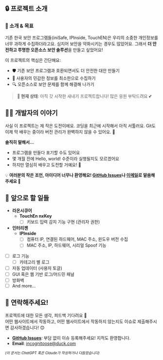 ## 🔒 프로젝트 소개

### 🚀 소개 & 목표  
기존 한국 보안 프로그램들(iniSafe, IPInside, TouchEN)은 우리의 소중한 개인정보를 너무 과하게 수집하더라고요. 심지어 보안을 약화시키는 경우도 많았어요. 그래서 **더 안전하고 투명한 오픈소스 보안 솔루션**을 만들고 싶었어요!

이 프로젝트의 핵심은 간단해요:
- 🛡️ 기존 보안 프로그램과 호환되면서도 더 안전한 대안 만들기
- 🤫 사용자의 민감한 정보를 최소한으로 수집하기
- 🔍 오픈소스로 보안 문제를 함께 해결해 나가기
<!--- 🔍 모든 정보 전송 내역을 투명하게 로깅해서 사용자가 직접 확인할 수 있게 할 거예요-->

> **🚧 현재 상태**: 아직 갓 시작한 새내기 프로젝트랍니다! 많은 응원 부탁드려요 💕

## 🙋‍♀️ 개발자의 이야기  
사실 이 프로젝트는 제 작은 도전이에요. 코딩을 최근에 시작해서 아직 서툴러요. Git도 이제 막 배우는 중이라 버전 관리가 완벽하지 않을 수 있어요. 🙈

**솔직히 말해서...**
- 프로그램을 만들다 포기할 수도 있어요 
- 몇 개월 전에 Hello, world! 수준이라 실행될지도 모르겠어요 <!-- 사실 1년 조금 넘은듯 ㅋ -->
- 하지만 열심히 배우고 도전할 거예요! 💖 <!-- Claude는 왜 이렇게나 하트 붙이는걸 좋아할까? -->

💡 **여러분의 작은 조언, 아이디어 너무나 환영해요! [GitHub Issues](https://github.com/incognitoose/krsecalt/issues/new)나 [이메일](mailto:incognitoose@duck.com)로 말씀해주세요 🤗**

## 📌 앞으로 할 일들  
- **라온시큐어**
  - **TouchEn nxKey**
    - [ ] 키보드 입력 감지 기능 구현 (관리자 권한)  
- **인터리젠**
  - **IPInside**
    - [ ] 컴퓨터 IP, 연결된 하드웨어, MAC 주소, 윈도우 버전 수집  
    - [ ] MAC 주소, IP, 하드웨어, 시리얼 Spoof 기능
- [ ] 로그 기능
  - [ ] 카테고리 별 로그
- [ ] 자동 업데이터 (사용자 토글)
- [ ] GUI 혹은 웹 기반 로그/어드민 패널  
- [ ] 방화벽
- [ ] And more...

<!-- 주석친 이유: [사람들 지능 나와는 달라](https://youtu.be/sN_dlHcaqak?t=47s), 브랜치가 뭔지도 이해하지 못했음

## 💬 프로젝트에 함께해요!
1. 프로젝트를 **포크(Fork)** 해주세요  
2. 새로운 브랜치 만들기 (`git checkout -b feature-branch`)  
3. 멋진 기능 추가하고 커밋하기 (`git commit -m "설명 추가"`)  
4. **Pull Request** 보내주기  -->

## 📮 연락해주세요!  
프로젝트에 대한 모든 생각, 피드백 기다려요 💌  
어떤 웹사이트에서 작동하고, 어떤 웹사이트에서 작동하지 않는지도 이슈로 제출해주시면 감사하겠습니다! 😊

- [**GitHub Issues**](https://github.com/incognitoose/krsecalt/issues/new): 부담 없이 이슈 등록해주세요! 지적도 환영합니다.
- **Email**: [incognitoose@duck.com](mailto:incognitoose@duck.com)  

<!--Claude 게이임??? 이게뭐야
*아주 작은 기여도 사랑해요* 🌈  -->

  
*<sup>(이 문서는 ChatGPT 혹은 Claude가 작성하거나 다듬었습니다)</sup>*